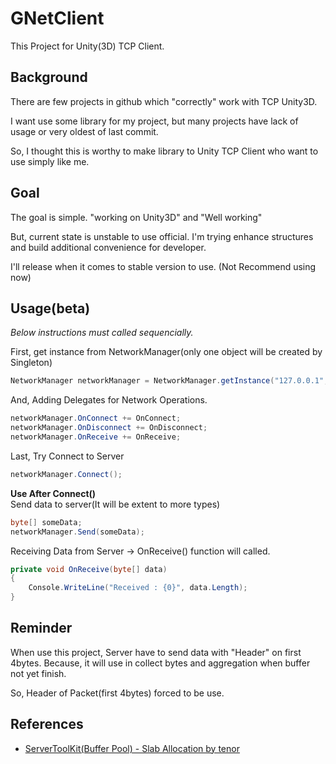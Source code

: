 # GNetClient
This Project for Unity(3D) TCP Client.

## Background
There are few projects in github which "correctly" work with TCP Unity3D.

I want use some library for my project, but many projects have lack of usage or very oldest of last commit.

So, I thought this is worthy to make library to Unity TCP Client who want to use simply like me.
## Goal
The goal is simple. "working on Unity3D" and "Well working"

But, current state is unstable to use official.
I'm trying enhance structures and build additional convenience for developer.

I'll release when it comes to stable version to use.
(Not Recommend using now)

## Usage(beta)
*Below instructions must called sequencially.*

First, get instance from NetworkManager(only one object will be created by Singleton)
```csharp
NetworkManager networkManager = NetworkManager.getInstance("127.0.0.1", 10100);
```

And, Adding Delegates for Network Operations.
```csharp
networkManager.OnConnect += OnConnect;
networkManager.OnDisconnect += OnDisconnect;
networkManager.OnReceive += OnReceive;
```
Last, Try Connect to Server
```csharp
networkManager.Connect();
```

**Use After Connect()**<br/>
Send data to server(It will be extent to more types)
```csharp
byte[] someData;
networkManager.Send(someData);
```

Receiving Data from Server -> OnReceive() function will called.
```csharp
private void OnReceive(byte[] data)
{
    Console.WriteLine("Received : {0}", data.Length);
}
```

## Reminder
When use this project, Server have to send data with "Header" on first 4bytes.
Because, it will use in collect bytes and aggregation when buffer not yet finish.

So, Header of Packet(first 4bytes) forced to be use.

## References
* [ServerToolKit(Buffer Pool) - Slab Allocation by tenor](https://github.com/tenor/ServerToolkit)

